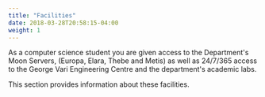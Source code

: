 ```yaml
---
title: "Facilities"
date: 2018-03-28T20:58:15-04:00
weight: 1
---
```


As a computer science student you are given access to the Department's Moon Servers, (Europa, Elara, Thebe and Metis) as well as 24/7/365 access to the George Vari Engineering Centre and the department's academic labs.

This section provides information about these facilities.